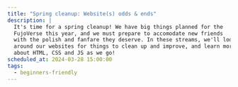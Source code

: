```yaml
---
title: "Spring cleanup: Website(s) odds & ends"
description: |
  It's time for a spring cleanup! We have big things planned for the
  FujoVerse this year, and we must prepare to accomodate new friends
  with the polish and fanfare they deserve. In these streams, we'll look
  around our websites for things to clean up and improve, and learn more 
  about HTML, CSS and JS as we go!
scheduled_at: 2024-03-28 15:00:00
tags:
  - beginners-friendly
---
```


